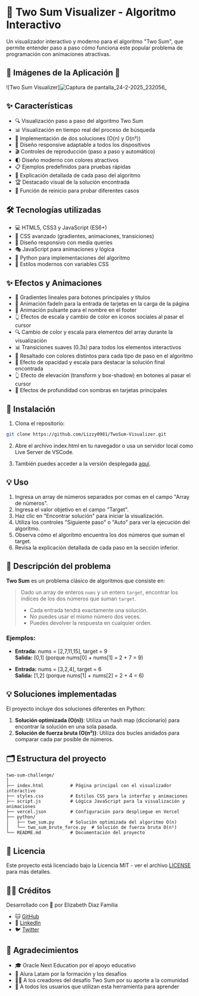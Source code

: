 # 🧮 Two Sum Visualizer - Algoritmo Interactivo

Un visualizador interactivo y moderno para el algoritmo "Two Sum", que permite entender paso a paso cómo funciona este popular problema de programación con animaciones atractivas.

## 📱 Imágenes de la Aplicación 📱

![Two Sum Visualizer]![Captura de pantalla_24-2-2025_232056_](https://github.com/user-attachments/assets/7aabd456-e38a-4e74-a674-23ff1d70a6ea)


## ✨ Características

- 🔍 Visualización paso a paso del algoritmo Two Sum
- 📊 Visualización en tiempo real del proceso de búsqueda
- 🧠 Implementación de dos soluciones (O(n) y O(n²))
- 📱 Diseño responsive adaptable a todos los dispositivos
- 🎬 Controles de reproducción (paso a paso y automático)
- 🌓 Diseño moderno con colores atractivos
- 📋 Ejemplos predefinidos para pruebas rápidas
- 📝 Explicación detallada de cada paso del algoritmo
- 🏆 Destacado visual de la solución encontrada
- 🔄 Función de reinicio para probar diferentes casos

## 🛠️ Tecnologías utilizadas

- 💻 HTML5, CSS3 y JavaScript (ES6+)
- 🎨 CSS avanzado (gradientes, animaciones, transiciones)
- 📱 Diseño responsivo con media queries
- 🎭 JavaScript para animaciones y lógica
- 🐍 Python para implementaciones del algoritmo
- 🌈 Estilos modernos con variables CSS

## ✨ Efectos y Animaciones

- 🌊 Gradientes lineales para botones principales y títulos
- 💫 Animación fadeIn para la entrada de tarjetas en la carga de la página
- 🔄 Animación pulsante para el nombre en el footer
- 👆 Efectos de escala y cambio de color en iconos sociales al pasar el cursor
- 🔍 Cambio de color y escala para elementos del array durante la visualización
- 📊 Transiciones suaves (0.3s) para todos los elementos interactivos
- 🌈 Resaltado con colores distintos para cada tipo de paso en el algoritmo
- 🔆 Efecto de opacidad y escala para destacar la solución final encontrada
- 👆 Efecto de elevación (transform y box-shadow) en botones al pasar el cursor
- 💎 Efectos de profundidad con sombras en tarjetas principales

## 🚀 Instalación

1. Clona el repositorio:
```bash
git clone https://github.com/Lizzy0981/TwoSum-Visualizer.git
```

2. Abre el archivo index.html en tu navegador o usa un servidor local como Live Server de VSCode.

3. También puedes acceder a la versión desplegada [aquí](https://two-sum-visualizer.vercel.app/).

## 💡 Uso

1. Ingresa un array de números separados por comas en el campo "Array de números".
2. Ingresa el valor objetivo en el campo "Target".
3. Haz clic en "Encontrar solución" para iniciar la visualización.
4. Utiliza los controles "Siguiente paso" o "Auto" para ver la ejecución del algoritmo.
5. Observa cómo el algoritmo encuentra los dos números que suman el target.
6. Revisa la explicación detallada de cada paso en la sección inferior.

## 📝 Descripción del problema

**Two Sum** es un problema clásico de algoritmos que consiste en:

> Dado un array de enteros `nums` y un entero `target`, encontrar los índices de los dos números que suman `target`.
> 
> - Cada entrada tendrá exactamente una solución.
> - No puedes usar el mismo número dos veces.
> - Puedes devolver la respuesta en cualquier orden.

### Ejemplos:

- **Entrada:** nums = [2,7,11,15], target = 9  
  **Salida:** [0,1] (porque nums[0] + nums[1] = 2 + 7 = 9)

- **Entrada:** nums = [3,2,4], target = 6  
  **Salida:** [1,2] (porque nums[1] + nums[2] = 2 + 4 = 6)

## 💡 Soluciones implementadas

El proyecto incluye dos soluciones diferentes en Python:

1. **Solución optimizada (O(n))**: Utiliza un hash map (diccionario) para encontrar la solución en una sola pasada.
2. **Solución de fuerza bruta (O(n²))**: Utiliza dos bucles anidados para comparar cada par posible de números.

## 🗂️ Estructura del proyecto

```
two-sum-challenge/
│
├── index.html          # Página principal con el visualizador interactivo
├── styles.css          # Estilos CSS para la interfaz y animaciones
├── script.js           # Lógica JavaScript para la visualización y animaciones
├── vercel.json         # Configuración para despliegue en Vercel
├── python/
│   ├── two_sum.py      # Solución optimizada del algoritmo O(n)
│   └── two_sum_brute_force.py  # Solución de fuerza bruta O(n²)
└── README.md           # Documentación del proyecto
```

## 📄 Licencia

Este proyecto está licenciado bajo la Licencia MIT - ver el archivo [LICENSE](LICENSE) para más detalles.

## 👩‍💻 Créditos

Desarrollado con 💜 por Elizabeth Diaz Familia
- 🐱 [GitHub](https://github.com/Lizzy0981)
- 💼 [LinkedIn](https://linkedin.com/in/eli-familia/)
- 🐦 [Twitter](https://twitter.com/Lizzyfamilia)
  
## 🙏 Agradecimientos

- 🎓 Oracle Next Education por el apoyo educativo
- 🚀 Alura Latam por la formación y los desafíos
- 👨‍🏫 A los creadores del desafío Two Sum por su aporte a la comunidad
- 🌟 A todos los usuarios que utilizan esta herramienta para aprender
